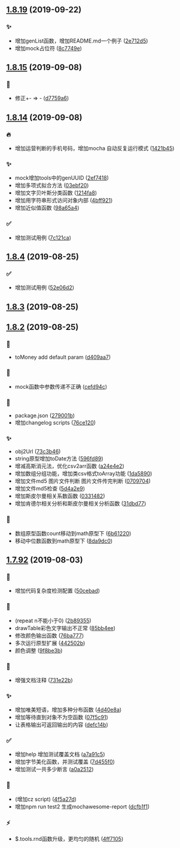 ## [1.8.19](https://github.com/kongnet/meeko/compare/v1.8.15...v1.8.19) (2019-09-22)


### :sparkles:

* 增加genList函数，增加README.md一个例子 ([2e712d5](https://github.com/kongnet/meeko/commit/2e712d5))
* 增加mock占位符 ([8c7749e](https://github.com/kongnet/meeko/commit/8c7749e))



## [1.8.15](https://github.com/kongnet/meeko/compare/v1.8.14...v1.8.15) (2019-09-08)


### :bug:

* 修正+- => - ([d7759a6](https://github.com/kongnet/meeko/commit/d7759a6))



## [1.8.14](https://github.com/kongnet/meeko/compare/v1.8.4...v1.8.14) (2019-09-08)


### :fire:

* 增加运营判断的手机号码，增加mocha 自动反复运行模式 ([1421b45](https://github.com/kongnet/meeko/commit/1421b45))

### :sparkles:

* mock增加tools中的genUUID ([2ef7418](https://github.com/kongnet/meeko/commit/2ef7418))
* 增加多项式拟合方法 ([03ebf20](https://github.com/kongnet/meeko/commit/03ebf20))
* 增加文字贝叶斯分类函数 ([1214fa8](https://github.com/kongnet/meeko/commit/1214fa8))
* 增加用字符串形式访问对象内部 ([4bff921](https://github.com/kongnet/meeko/commit/4bff921))
* 增加近似值函数 ([98a65a4](https://github.com/kongnet/meeko/commit/98a65a4))

### :white_check_mark:

* 增加测试用例 ([7c121ca](https://github.com/kongnet/meeko/commit/7c121ca))



## [1.8.4](https://github.com/kongnet/meeko/compare/v1.8.3...v1.8.4) (2019-08-25)


### :white_check_mark:

* 增加测试用例 ([52e06d2](https://github.com/kongnet/meeko/commit/52e06d2))



## [1.8.3](https://github.com/kongnet/meeko/compare/v1.8.2...v1.8.3) (2019-08-25)




## [1.8.2](https://github.com/kongnet/meeko/compare/v1.7.92...v1.8.2) (2019-08-25)


### :art:

* toMoney add default param ([d409aa7](https://github.com/kongnet/meeko/commit/d409aa7))

### :bug:

* mock函数中参数传递不正确 ([cefd94c](https://github.com/kongnet/meeko/commit/cefd94c))

### :memo:

* package.json ([279001b](https://github.com/kongnet/meeko/commit/279001b))
* 增加changelog scripts ([76ce120](https://github.com/kongnet/meeko/commit/76ce120))

### :sparkles:

* obj2Url ([73c3b46](https://github.com/kongnet/meeko/commit/73c3b46))
* string原型增加toDate方法 ([596fd89](https://github.com/kongnet/meeko/commit/596fd89))
* 增减高斯消元法，优化csv2arr函数 ([a24e4e2](https://github.com/kongnet/meeko/commit/a24e4e2))
* 增加数组分组功能，增加类csv格式toArray功能 ([1da5890](https://github.com/kongnet/meeko/commit/1da5890))
* 增加文件md5 图片文件判断 图片文件传完判断 ([0709704](https://github.com/kongnet/meeko/commit/0709704))
* 增加文件md5检查 ([5d4a2e9](https://github.com/kongnet/meeko/commit/5d4a2e9))
* 增加斯皮尔曼相关系数函数 ([0331482](https://github.com/kongnet/meeko/commit/0331482))
* 增加肯德尔相关分析和斯皮尔曼相关分析函数 ([31dbd77](https://github.com/kongnet/meeko/commit/31dbd77))

### :truck:

* 数组原型函数count移动到math原型下 ([6b61220](https://github.com/kongnet/meeko/commit/6b61220))
* 移动中位数函数到math原型下 ([8da9dc0](https://github.com/kongnet/meeko/commit/8da9dc0))



## [1.7.92](https://github.com/kongnet/meeko/compare/4f5a27d...v1.7.92) (2019-08-03)


### :art:

* 增加代码复杂度检测配置 ([50cebad](https://github.com/kongnet/meeko/commit/50cebad))

### :bug:

* (repeat n不能小于0) ([2b89355](https://github.com/kongnet/meeko/commit/2b89355))
* drawTable彩色文字输出不正常 ([85bb4ee](https://github.com/kongnet/meeko/commit/85bb4ee))
* 修改颜色输出函数 ([76ba777](https://github.com/kongnet/meeko/commit/76ba777))
* 多次运行原型扩展 ([442502b](https://github.com/kongnet/meeko/commit/442502b))
* 颜色调整 ([9f8be3b](https://github.com/kongnet/meeko/commit/9f8be3b))

### :memo:

* 增强文档注释 ([731e22b](https://github.com/kongnet/meeko/commit/731e22b))

### :sparkles:

* 增加唯美短语，增加多种分布函数 ([4d40e8a](https://github.com/kongnet/meeko/commit/4d40e8a))
* 增加等待直到对象不为空函数 ([07f5c91](https://github.com/kongnet/meeko/commit/07f5c91))
* 让表格输出可返回输出的内容 ([defc14b](https://github.com/kongnet/meeko/commit/defc14b))

### :white_check_mark:

* 增加help 增加测试覆盖文档 ([a7a91c5](https://github.com/kongnet/meeko/commit/a7a91c5))
* 增加字节美化函数，并测试覆盖 ([7d455f0](https://github.com/kongnet/meeko/commit/7d455f0))
* 增加测试一共多少断言 ([a0a2512](https://github.com/kongnet/meeko/commit/a0a2512))

### :wrench:

* (增加cz script) ([4f5a27d](https://github.com/kongnet/meeko/commit/4f5a27d))
* 增加npm run test2 生成mochawesome-report ([dcfb1f1](https://github.com/kongnet/meeko/commit/dcfb1f1))

### :zap:

* $.tools.rnd函数升级，更均匀的随机 ([4ff7105](https://github.com/kongnet/meeko/commit/4ff7105))



